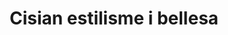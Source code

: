---
title: "Cisian estilisme i bellesa"
url: /barcelona/cisian-estilisme-i-bellesa/
shop: peluquería
---